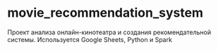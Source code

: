 # movie_recommendation_system
Проект анализа онлайн-кинотеатра и создания рекомендательной системы. Используется Google Sheets, Python и Spark
